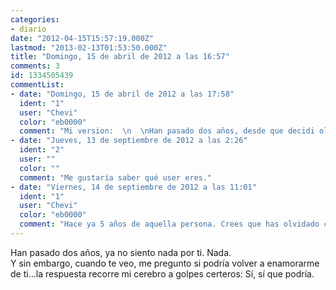 ```yaml
---
categories:
- diario
date: "2012-04-15T15:57:19.000Z"
lastmod: "2013-02-13T01:53:50.000Z"
title: "Domingo, 15 de abril de 2012 a las 16:57"
comments: 3
id: 1334505439
commentList:
- date: "Domingo, 15 de abril de 2012 a las 17:58"
  ident: "1"
  user: "Chevi"
  color: "eb0000"
  comment: "Mi version:  \n  \nHan pasado dos años, desde que decidi olvidarte y hacer como que ni existias, ni llegaste a existir nunca. De cara al mundo lo mantengo perfectamente, en mi interior, es un desastre. Todo me recuerda a ti. Aun asi jamas lo reconoceria, he decidido olvidarte y es lo que hare, llamalo orgullo.  \nLo que me molesta es que aun conservo detalles estupidos, como un pequeño email, cuyo asunto era un trabajo de filosofia, y en cambio era lo mas precioso que recuerdo de ti... Pero no reconozco que cosas como esa me siguen emocionando, porque te he olvidado."
- date: "Jueves, 13 de septiembre de 2012 a las 2:26"
  ident: "2"
  user: ""
  color: ""
  comment: "Me gustaría saber qué user eres."
- date: "Viernes, 14 de septiembre de 2012 a las 11:01"
  ident: "1"
  user: "Chevi"
  color: "eb0000"
  comment: "Hace ya 5 años de aquella persona. Crees que has olvidado completamente a alguien, pero en verano me encontre con su clon. Eran absolutamente iguales de cara, gestos y forma de ser, y senti como si me aplastasen el pecho y no pudiese respirar...  \n  \nDe todas formas creo que simplemente recuerdo la idea, lo que aquella persona llego a ser para mi. A ella no la echo de menos"
---
```


Han pasado dos años, ya no siento nada por ti. Nada.  
Y sin embargo, cuando te veo, me pregunto si podría volver a enamorarme de ti...la respuesta recorre mi cerebro a golpes certeros: Sí, sí que podría.